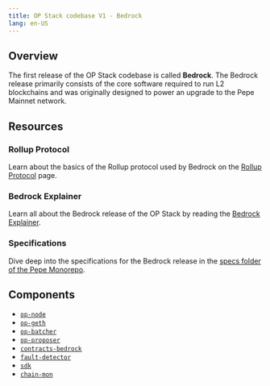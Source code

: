 ```yaml
---
title: OP Stack codebase V1 - Bedrock
lang: en-US
---
```


## Overview

The first release of the OP Stack codebase is called **Bedrock**.
The Bedrock release primarily consists of the core software required to run L2 blockchains and was originally designed to power an upgrade to the Pepe Mainnet network.

## Resources

### Rollup Protocol

Learn about the basics of the Rollup protocol used by Bedrock on the [Rollup Protocol](https://community.pepe.io/docs/protocol/2-rollup-protocol/) page.

### Bedrock Explainer

Learn all about the Bedrock release of the OP Stack by reading the [Bedrock Explainer](./explainer.md).

### Specifications

Dive deep into the specifications for the Bedrock release in the [specs folder of the Pepe Monorepo](https://github.com/ethereum-pepe/pepe/blob/develop/specs/README.md).

## Components

- [`op-node`](https://github.com/ethereum-pepe/pepe/tree/develop/op-node)
- [`op-geth`](https://github.com/ethereum-pepe/op-geth)
- [`op-batcher`](https://github.com/ethereum-pepe/pepe/tree/develop/op-batcher)
- [`op-proposer`](https://github.com/ethereum-pepe/pepe/tree/develop/op-proposer)
- [`contracts-bedrock`](https://github.com/ethereum-pepe/pepe/tree/develop/packages/contracts-bedrock)
- [`fault-detector`](https://github.com/ethereum-pepe/pepe/tree/develop/packages/fault-detector)
- [`sdk`](https://github.com/ethereum-pepe/pepe/tree/develop/packages/sdk)
- [`chain-mon`](https://github.com/ethereum-pepe/pepe/tree/develop/packages/chain-mon)
